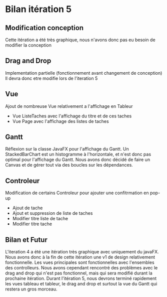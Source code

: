 # Bilan itération 5

## Modification conception
Cette itération a été très graphique, nous n'avons donc pas eu besoin de modifier la conception

## Drag and Drop
Implementation partielle (fonctionnement avant changement de conception)
Il devra donc etre modifie lors de l'iteration 5

## Vue
Ajout de nombreuse Vue relativement a l'affichage en Tableur
- Vue ListeTaches avec l'affichage du titre et de ces taches
- Vue Page avec l'affichage des listes de taches

## Gantt
Réflexion sur la classe JavaFX pour l'affichage du Gantt.
Un StackedBarChart est un histogramme à l'horizontale, et n'est donc pas
optimal pour l'affichage du Gantt. Nous avons donc décidé de faire un Canvas et de 
gérer tout via des boucles sur les dépendances.

## Controleur
Modification de certains Controleur pour ajouter une confitrmation en pop-up
- Ajout de tache
- Ajout et suppression de liste de taches
- Modifier titre liste de tache
- Modifier titre tache

## Bilan et Futur
L'iteration 4 a été une itération très graphique avec uniquement du javaFX. Nous avons donc à la fin de cette itération 
une v1 de design relativement fonctionnelle. Les vues principales sont fonctionnelles avec l'ensembles des
controlleurs. Nous avons cependant rencontré des problèmes avec le drag and drop qui n'est pas fonctionnel, mais qui sera modifié
durant la prochaine itération. Durant l'itération 5, nous devrons terminé rapidement les vues tableau et tableur, le drag and drop et surtout
la vue du Gantt qui restera un gros morceau.